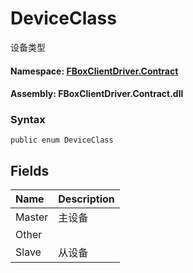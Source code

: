 # DeviceClass

设备类型

#### **Namespace**: [FBoxClientDriver.Contract](https://docs.flexem.net/fbox/zh-cn/sdk/FBoxClientDriver.Contract.html)

#### **Assembly**: FBoxClientDriver.Contract.dll

### Syntax <a id="FBoxClientDriver_Contract_DeviceClass_syntax"></a>

```text
public enum DeviceClass
```

## Fields <a id="fields"></a>

| Name | Description |
| :--- | :--- |
| Master | 主设备 |
| Other |  |
| Slave | 从设备 |

